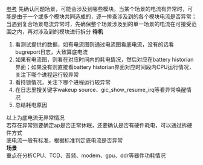 [参考](https://blog.csdn.net/qq_26100545/article/details/106825181?spm=1001.2014.3001.5501)
先确认问题场景，可能会涉及到哪些模块。当某个场景的电流有异常时，可能是由于一个或多个模块共同造成的，逐一排查涉及到的各个模块电流是否异常；当遇到复合场景电流异常时，先确保整个场景涉及到的单一场景的电流在可接受范围之内，再对涉及到的模块进行拆分
**待机**
1. 看测试提供的数据，如有电流图则通过电流图看底电流，没有的话看bugreport日志，大致算底电流
2. 如果有电流图，则看在对应时间内的耗电情况，然后对应在battery historian界面；如果没有则直接看battery historian界面对应时间段内CPU运行情况，关注下哪个进程运行较异常
3. 看持锁情况，关注下哪个进程运行较异常
4. 在日志里搜关键字wakeup source、gic_show_resume_irq等看异常唤醒情况
5. 总结耗电原因  

以上为底电流无异常情况  
若存在异常则要确定ap是否正常休眠，还要确认是否有硬件耗电，可以通过拆硬件方式  
底电流一般有标准，根据标准判定底电流是否异常  
**场景**  
重点在分析CPU、TCD、音频、modem、gpu、ddr等器件功耗情况
